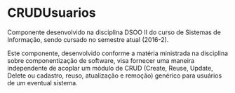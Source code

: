 # CRUDUsuarios
Componente desenvolvido na disciplina DSOO II do curso de Sistemas de Informação, sendo cursado no semestre atual (2016-2).

Este componente, desenvolvido conforme a matéria ministrada na disciplina sobre componentização de software, visa fornecer uma maneira independente de acoplar um módulo de CRUD (Create, Reuse, Update, Delete ou cadastro, reuso, atualização e remoção) genérico para usuários de um eventual sistema. 
